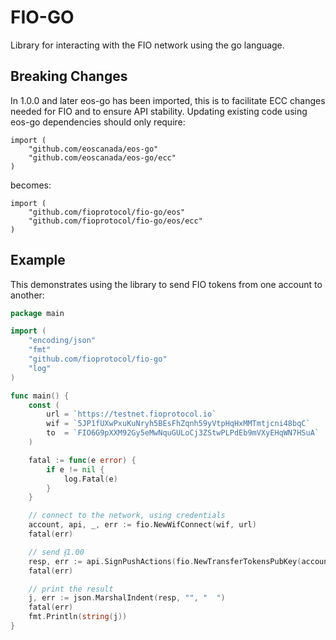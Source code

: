# FIO-GO

Library for interacting with the FIO network using the go language.

## Breaking Changes

In 1.0.0 and later eos-go has been imported, this is to facilitate ECC changes needed for FIO and to ensure API stability.
Updating existing code using eos-go dependencies should only require:

```
import (
	"github.com/eoscanada/eos-go"
	"github.com/eoscanada/eos-go/ecc"
)
```

becomes:

```
import (
	"github.com/fioprotocol/fio-go/eos"
	"github.com/fioprotocol/fio-go/eos/ecc"
)
```

## Example

This demonstrates using the library to send FIO tokens from one account to another:

```go
package main

import (
	"encoding/json"
	"fmt"
	"github.com/fioprotocol/fio-go"
	"log"
)

func main() {
	const (
		url = `https://testnet.fioprotocol.io`
		wif = `5JP1fUXwPxuKuNryh5BEsFhZqnh59yVtpHqHxMMTmtjcni48bqC`
		to  = `FIO6G9pXXM92Gy5eMwNquGULoCj3ZStwPLPdEb9mVXyEHqWN7HSuA`
	)

	fatal := func(e error) {
		if e != nil {
			log.Fatal(e)
		}
	}

	// connect to the network, using credentials
	account, api, _, err := fio.NewWifConnect(wif, url)
	fatal(err)

	// send ᵮ1.00
	resp, err := api.SignPushActions(fio.NewTransferTokensPubKey(account.Actor, to, fio.Tokens(1.0)))
	fatal(err)

	// print the result
	j, err := json.MarshalIndent(resp, "", "  ")
	fatal(err)
	fmt.Println(string(j))
}

```

